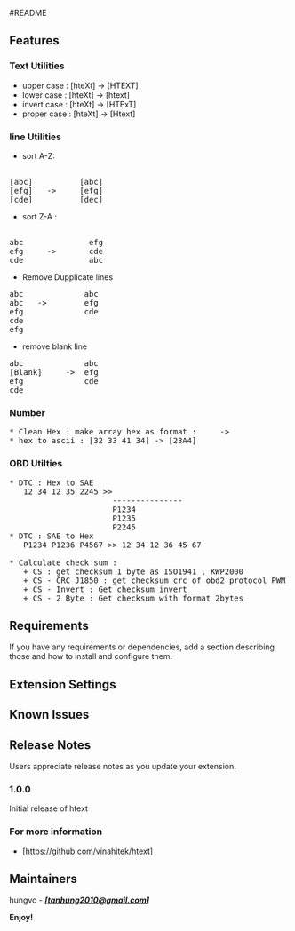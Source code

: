 #README


## Features
### Text Utilities
* upper case : [hteXt] -> [HTEXT]
* lower case : [hteXt] -> [htext]
* invert case : [hteXt] -> [HTExT]
* proper case :  [hteXt] -> [Htext]

### line Utilities
* sort A-Z:
<pre> 
[abc]          [abc]
[efg]	->	   [efg]
[cde]		   [dec]
</pre>
 
* sort Z-A :
<pre> 
abc				 efg
efg		->		 cde
cde				 abc
</pre>

* Remove Dupplicate lines
<pre>
abc  	 		abc
abc   ->		efg
efg				cde
cde
efg
</pre>

* remove blank line
<pre>
abc				abc
[Blank]		->	efg
efg				cde
cde
</pre>

### Number 
<pre>
* Clean Hex : make array hex as format : <xx>   <yy> -> <xx> <yy>
* hex to ascii : [32 33 41 34] -> [23A4]
</pre>

### OBD Utilties
<pre>
* DTC : Hex to SAE
   12 34 12 35 2245 >> 
                      ---------------
                      P1234 
                      P1235
                      P2245
* DTC : SAE to Hex 
   P1234 P1236 P4567 >> 12 34 12 36 45 67

* Calculate check sum :
   + CS : get checksum 1 byte as ISO1941 , KWP2000
   + CS - CRC J1850 : get checksum crc of obd2 protocol PWM and VPW
   + CS - Invert : Get checksum invert 
   + CS - 2 Byte : Get checksum with format 2bytes
</pre>

## Requirements

If you have any requirements or dependencies, add a section describing those and how to install and configure them.

## Extension Settings

## Known Issues


## Release Notes

Users appreciate release notes as you update your extension.

### 1.0.0

Initial release of htext


### For more information
* [https://github.com/vinahitek/htext]

## Maintainers ##
 hungvo  - ***[tanhung2010@gmail.com]***

**Enjoy!**
